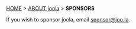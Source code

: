 <a name="top" />

[HOME](Home) > [ABOUT joola](joola-overview) > **SPONSORS**

If you wish to sponsor joola, email sponsor@joo.la.